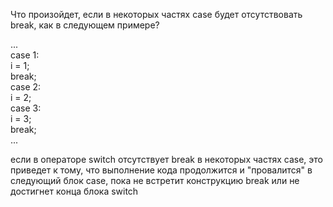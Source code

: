 Что произойдет, если в некоторых частях case будет отсутствовать break, как в следующем примере?

...\
case 1:\
i = 1;\
break;\
case 2:\
i = 2;\
case 3:\
i = 3;\
break;\
...

если в операторе switch отсутствует break в некоторых частях case, это приведет к тому, что выполнение кода продолжится и "провалится" в следующий блок case, пока не встретит конструкцию break или не достигнет конца блока switch